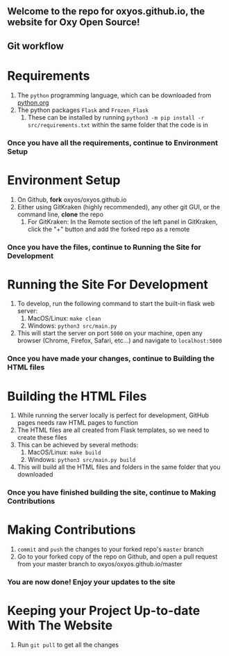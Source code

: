 ## Welcome to the repo for oxyos.github.io, the website for Oxy Open Source!

## Git workflow

# Requirements
1. The `python` programming language, which can be downloaded from [python.org](https://python.org)
1. The python packages `Flask` and `Frozen_Flask`
    1. These can be installed by running `python3 -m pip install -r src/requirements.txt` within the same folder that the code is in

### Once you have all the requirements, continue to Environment Setup

# Environment Setup
1. On Github, **fork** oxyos/oxyos.github.io
1. Either using GitKraken (highly recommended), any other git GUI, or the command line, **clone** the repo
    1. For GitKraken: In the Remote section of the left panel in GitKraken, click the "+" button and add the forked repo as a remote

### Once you have the files, continue to Running the Site for Development

# Running the Site For Development
1. To develop, run the following command to start the built-in flask web server:
    1. MacOS/Linux: `make clean`
    1. Windows: `python3 src/main.py`
1. This will start the server on port `5000` on your machine, open any browser (Chrome, Firefox, Safari, etc...) and navigate to `localhost:5000`

### Once you have made your changes, continue to Building the HTML files

# Building the HTML Files
1. While running the server locally is perfect for development, GitHub pages needs raw HTML pages to function
1. The HTML files are all created from Flask templates, so we need to create these files
1. This can be achieved by several methods:
    1. MacOS/Linux: `make build`
    1. Windows: `python3 src/main.py build`
1. This will build all the HTML files and folders in the same folder that you downloaded

### Once you have finished building the site, continue to Making Contributions

# Making Contributions
1. `commit` and `push` the changes to your forked repo's `master` branch
1. Go to your forked copy of the repo on Github, and open a pull request from your master branch to oxyos/oxyos.github.io/master

### You are now done! Enjoy your updates to the site

# Keeping your Project Up-to-date With The Website
1. Run `git pull` to get all the changes
